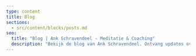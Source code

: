 ```yaml
---
type: content
title: Blog
sections:
  - src/content/blocks/posts.md
seo:
  title: "Blog | Ank Schravendeel - Meditatie & Coaching"
  description: "Bekijk de blog van Ank Schravendeel. Ontvang updates over meditatie, coaching en mindfulness activiteiten."
---
```

